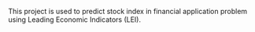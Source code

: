 This project is used to predict stock index in financial application problem using Leading Economic Indicators (LEI).
